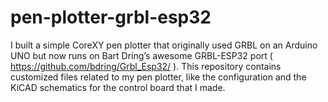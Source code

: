 # pen-plotter-grbl-esp32

I built a simple CoreXY pen plotter that originally used GRBL on an Arduino UNO but now runs on Bart Dring’s awesome GRBL-ESP32 port ( https://github.com/bdring/Grbl_Esp32/ ). This repository contains customized files related to my pen plotter, like the configuration and the KiCAD schematics for the control board that I made.
